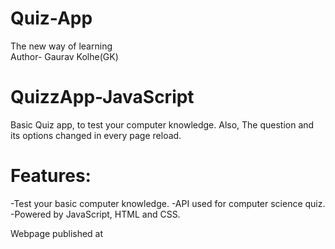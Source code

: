 # Quiz-App
The new way of learning
<br>
Author- Gaurav Kolhe(GK)
# QuizzApp-JavaScript
 Basic Quiz app, to test your computer knowledge. Also, The question and its options changed in every page reload.

# Features:
-Test your basic computer knowledge.
-API used for computer science quiz.
-Powered by JavaScript, HTML and CSS.

Webpage published at 